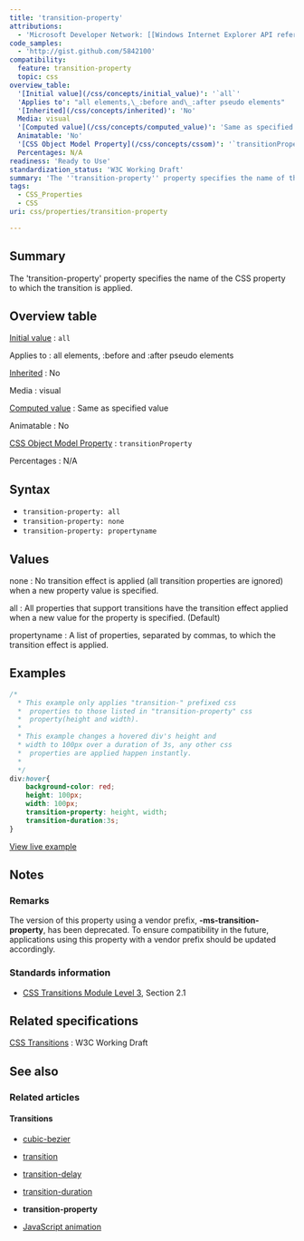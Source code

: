 ```yaml
---
title: 'transition-property'
attributions:
  - 'Microsoft Developer Network: [[Windows Internet Explorer API reference](http://msdn.microsoft.com/en-us/library/ie/hh828809%28v=vs.85%29.aspx) Article]'
code_samples:
  - 'http://gist.github.com/5842100'
compatibility:
  feature: transition-property
  topic: css
overview_table:
  '[Initial value](/css/concepts/initial_value)': '`all`'
  'Applies to': "all elements,\_:before and\_:after pseudo elements"
  '[Inherited](/css/concepts/inherited)': 'No'
  Media: visual
  '[Computed value](/css/concepts/computed_value)': 'Same as specified value'
  Animatable: 'No'
  '[CSS Object Model Property](/css/concepts/cssom)': '`transitionProperty`'
  Percentages: N/A
readiness: 'Ready to Use'
standardization_status: 'W3C Working Draft'
summary: 'The ''transition-property'' property specifies the name of the CSS property to which the transition is applied.'
tags:
  - CSS_Properties
  - CSS
uri: css/properties/transition-property

---
```

## Summary

The 'transition-property' property specifies the name of the CSS property to which the transition is applied.

## Overview table

[Initial value](/css/concepts/initial_value)
:   `all`

Applies to
:   all elements, :before and :after pseudo elements

[Inherited](/css/concepts/inherited)
:   No

Media
:   visual

[Computed value](/css/concepts/computed_value)
:   Same as specified value

Animatable
:   No

[CSS Object Model Property](/css/concepts/cssom)
:   `transitionProperty`

Percentages
:   N/A

## Syntax

-   `transition-property: all`
-   `transition-property: none`
-   `transition-property: propertyname`

## Values

none
:   No transition effect is applied (all transition properties are ignored) when a new property value is specified.

all
:   All properties that support transitions have the transition effect applied when a new value for the property is specified. (Default)

propertyname
:   A list of properties, separated by commas, to which the transition effect is applied.

## Examples

``` css
/*
  * This example only applies "transition-" prefixed css
  *  properties to those listed in "transition-property" css
  *  property(height and width).
  *
  * This example changes a hovered div's height and
  * width to 100px over a duration of 3s, any other css
  *  properties are applied happen instantly.
  *
  */
div:hover{
    background-color: red;
    height: 100px;
    width: 100px;
    transition-property: height, width;
    transition-duration:3s;
}
```

[View live example](http://gist.github.com/5842100)

## Notes

### Remarks

The version of this property using a vendor prefix, **-ms-transition-property**, has been deprecated. To ensure compatibility in the future, applications using this property with a vendor prefix should be updated accordingly.

### Standards information

-   [CSS Transitions Module Level 3](http://www.w3.org/TR/css3-transitions/#transition-property-property), Section 2.1

## Related specifications

[CSS Transitions](http://www.w3.org/TR/2009/WD-css3-transitions-20091201/)
:   W3C Working Draft

## See also

### Related articles

#### Transitions

-   [cubic-bezier](/css/functions/cubic-bezier)

-   [transition](/css/properties/transition)

-   [transition-delay](/css/properties/transition-delay)

-   [transition-duration](/css/properties/transition-duration)

-   **transition-property**

-   [JavaScript animation](/tutorials/animation_in_javascript_2)
